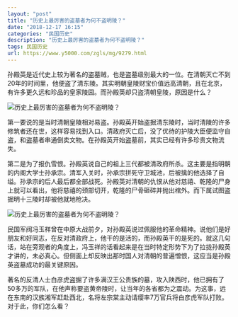 ```yaml
---
layout: "post"
title: "历史上最厉害的盗墓者为何不盗明陵？"
date: "2018-12-17 16:15"
categories: "民国历史"
description: "历史上最厉害的盗墓者为何不盗明陵？"
tags: 民国历史
url: https://www.y5000.com/zgls/mg/9279.html
---
```






孙殿英是近代史上较为著名的盗墓贼，也是盗墓级别最大的一位。在清朝灭亡不到20年的时间里，他便盗了清东陵。其实明朝皇陵财宝价值远高清朝，且在北京，有许多更久远和珍品的皇家陵园。而孙殿英却只盗清朝皇陵，原因是什么？

![历史上最厉害的盗墓者为何不盗明陵？](/uploads/allimg/170105/6-1F105140A1c7.JPG)

第一要说的是当时清朝皇陵相对易盗。孙殿英开始盗掘清东陵时，当时清陵的许多修筑者还在世，这样容易找到入口。清政府灭亡后，没了优待的护陵大臣便监守自盗，和盗墓者串通倒卖文物。在孙殿英开始盗墓前，其实已经有许多珍贵文物流失。

第二是为了报仇雪恨。孙殿英说自己的祖上三代都被清政府所杀。这主要是指明朝的内阁大学士孙承宗。清军入关时，孙承宗拼死守卫城池，后被擒的他选择了自缢。孙承宗的后人最后都全部战死。孙殿英对清朝的仇恨从他对慈禧、乾隆的尸身上就可以看出，他将慈禧的颈部切开，乾隆的尸骨砸碎并抛出棺外。而下属试图盗掘明十三陵时却被他就地枪决。

![历史上最厉害的盗墓者为何不盗明陵？](/uploads/allimg/170105/6-1F105140JVD.JPG)

民国军阀冯玉祥曾在中原大战前夕，对孙殿英说过佩服他的革命精神。说他们是好朋友和好同志，在反对清政府上，他干的是活的，而孙殿英干的是死的。就这几句话，站在旁观者的角度上，冯玉祥的话看起来是在当时特定形势下为了拉拢孙殿英才讲的，未必真心。但侧面上却反映出那时国人对清朝的普遍憎恨，这应当是孙殿英盗墓成功的最关键原因。

著名的反清人士白彦虎盗掘了许多满汉王公贵族的墓，攻入陕西时，他已拥有了50多万的军队，在他声称要盗黄帝陵时，让当年的各省都为之震动。为这事，远在东南的汉族湘军赶赴西北，名将左宗棠主动请缨率7万官兵将白彦虎军队打败。对于此，你们怎么看？

